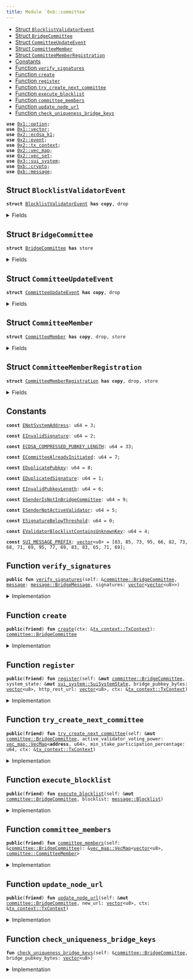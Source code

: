 ```yaml
---
title: Module `0xb::committee`
---
```




-  [Struct `BlocklistValidatorEvent`](#0xb_committee_BlocklistValidatorEvent)
-  [Struct `BridgeCommittee`](#0xb_committee_BridgeCommittee)
-  [Struct `CommitteeUpdateEvent`](#0xb_committee_CommitteeUpdateEvent)
-  [Struct `CommitteeMember`](#0xb_committee_CommitteeMember)
-  [Struct `CommitteeMemberRegistration`](#0xb_committee_CommitteeMemberRegistration)
-  [Constants](#@Constants_0)
-  [Function `verify_signatures`](#0xb_committee_verify_signatures)
-  [Function `create`](#0xb_committee_create)
-  [Function `register`](#0xb_committee_register)
-  [Function `try_create_next_committee`](#0xb_committee_try_create_next_committee)
-  [Function `execute_blocklist`](#0xb_committee_execute_blocklist)
-  [Function `committee_members`](#0xb_committee_committee_members)
-  [Function `update_node_url`](#0xb_committee_update_node_url)
-  [Function `check_uniqueness_bridge_keys`](#0xb_committee_check_uniqueness_bridge_keys)


<pre><code><b>use</b> <a href="../move-stdlib/option.md#0x1_option">0x1::option</a>;
<b>use</b> <a href="../move-stdlib/vector.md#0x1_vector">0x1::vector</a>;
<b>use</b> <a href="../sui-framework/ecdsa_k1.md#0x2_ecdsa_k1">0x2::ecdsa_k1</a>;
<b>use</b> <a href="../sui-framework/event.md#0x2_event">0x2::event</a>;
<b>use</b> <a href="../sui-framework/tx_context.md#0x2_tx_context">0x2::tx_context</a>;
<b>use</b> <a href="../sui-framework/vec_map.md#0x2_vec_map">0x2::vec_map</a>;
<b>use</b> <a href="../sui-framework/vec_set.md#0x2_vec_set">0x2::vec_set</a>;
<b>use</b> <a href="../sui-system/sui_system.md#0x3_sui_system">0x3::sui_system</a>;
<b>use</b> <a href="crypto.md#0xb_crypto">0xb::crypto</a>;
<b>use</b> <a href="message.md#0xb_message">0xb::message</a>;
</code></pre>



<a name="0xb_committee_BlocklistValidatorEvent"></a>

## Struct `BlocklistValidatorEvent`



<pre><code><b>struct</b> <a href="committee.md#0xb_committee_BlocklistValidatorEvent">BlocklistValidatorEvent</a> <b>has</b> <b>copy</b>, drop
</code></pre>



<details>
<summary>Fields</summary>


<dl>
<dt>
<code>blocklisted: bool</code>
</dt>
<dd>

</dd>
<dt>
<code>public_keys: <a href="../move-stdlib/vector.md#0x1_vector">vector</a>&lt;<a href="../move-stdlib/vector.md#0x1_vector">vector</a>&lt;u8&gt;&gt;</code>
</dt>
<dd>

</dd>
</dl>


</details>

<a name="0xb_committee_BridgeCommittee"></a>

## Struct `BridgeCommittee`



<pre><code><b>struct</b> <a href="committee.md#0xb_committee_BridgeCommittee">BridgeCommittee</a> <b>has</b> store
</code></pre>



<details>
<summary>Fields</summary>


<dl>
<dt>
<code>members: <a href="../sui-framework/vec_map.md#0x2_vec_map_VecMap">vec_map::VecMap</a>&lt;<a href="../move-stdlib/vector.md#0x1_vector">vector</a>&lt;u8&gt;, <a href="committee.md#0xb_committee_CommitteeMember">committee::CommitteeMember</a>&gt;</code>
</dt>
<dd>

</dd>
<dt>
<code>member_registrations: <a href="../sui-framework/vec_map.md#0x2_vec_map_VecMap">vec_map::VecMap</a>&lt;<b>address</b>, <a href="committee.md#0xb_committee_CommitteeMemberRegistration">committee::CommitteeMemberRegistration</a>&gt;</code>
</dt>
<dd>

</dd>
<dt>
<code>last_committee_update_epoch: u64</code>
</dt>
<dd>

</dd>
</dl>


</details>

<a name="0xb_committee_CommitteeUpdateEvent"></a>

## Struct `CommitteeUpdateEvent`



<pre><code><b>struct</b> <a href="committee.md#0xb_committee_CommitteeUpdateEvent">CommitteeUpdateEvent</a> <b>has</b> <b>copy</b>, drop
</code></pre>



<details>
<summary>Fields</summary>


<dl>
<dt>
<code>members: <a href="../sui-framework/vec_map.md#0x2_vec_map_VecMap">vec_map::VecMap</a>&lt;<a href="../move-stdlib/vector.md#0x1_vector">vector</a>&lt;u8&gt;, <a href="committee.md#0xb_committee_CommitteeMember">committee::CommitteeMember</a>&gt;</code>
</dt>
<dd>

</dd>
<dt>
<code>stake_participation_percentage: u64</code>
</dt>
<dd>

</dd>
</dl>


</details>

<a name="0xb_committee_CommitteeMember"></a>

## Struct `CommitteeMember`



<pre><code><b>struct</b> <a href="committee.md#0xb_committee_CommitteeMember">CommitteeMember</a> <b>has</b> <b>copy</b>, drop, store
</code></pre>



<details>
<summary>Fields</summary>


<dl>
<dt>
<code>sui_address: <b>address</b></code>
</dt>
<dd>
 The Sui Address of the validator
</dd>
<dt>
<code>bridge_pubkey_bytes: <a href="../move-stdlib/vector.md#0x1_vector">vector</a>&lt;u8&gt;</code>
</dt>
<dd>
 The public key bytes of the bridge key
</dd>
<dt>
<code><a href="../sui-system/voting_power.md#0x3_voting_power">voting_power</a>: u64</code>
</dt>
<dd>
 Voting power, values are voting power in the scale of 10000.
</dd>
<dt>
<code>http_rest_url: <a href="../move-stdlib/vector.md#0x1_vector">vector</a>&lt;u8&gt;</code>
</dt>
<dd>
 The HTTP REST URL the member's node listens to
 it looks like b'https://127.0.0.1:9191'
</dd>
<dt>
<code>blocklisted: bool</code>
</dt>
<dd>
 If this member is blocklisted
</dd>
</dl>


</details>

<a name="0xb_committee_CommitteeMemberRegistration"></a>

## Struct `CommitteeMemberRegistration`



<pre><code><b>struct</b> <a href="committee.md#0xb_committee_CommitteeMemberRegistration">CommitteeMemberRegistration</a> <b>has</b> <b>copy</b>, drop, store
</code></pre>



<details>
<summary>Fields</summary>


<dl>
<dt>
<code>sui_address: <b>address</b></code>
</dt>
<dd>
 The Sui Address of the validator
</dd>
<dt>
<code>bridge_pubkey_bytes: <a href="../move-stdlib/vector.md#0x1_vector">vector</a>&lt;u8&gt;</code>
</dt>
<dd>
 The public key bytes of the bridge key
</dd>
<dt>
<code>http_rest_url: <a href="../move-stdlib/vector.md#0x1_vector">vector</a>&lt;u8&gt;</code>
</dt>
<dd>
 The HTTP REST URL the member's node listens to
 it looks like b'https://127.0.0.1:9191'
</dd>
</dl>


</details>

<a name="@Constants_0"></a>

## Constants


<a name="0xb_committee_ENotSystemAddress"></a>



<pre><code><b>const</b> <a href="committee.md#0xb_committee_ENotSystemAddress">ENotSystemAddress</a>: u64 = 3;
</code></pre>



<a name="0xb_committee_EInvalidSignature"></a>



<pre><code><b>const</b> <a href="committee.md#0xb_committee_EInvalidSignature">EInvalidSignature</a>: u64 = 2;
</code></pre>



<a name="0xb_committee_ECDSA_COMPRESSED_PUBKEY_LENGTH"></a>



<pre><code><b>const</b> <a href="committee.md#0xb_committee_ECDSA_COMPRESSED_PUBKEY_LENGTH">ECDSA_COMPRESSED_PUBKEY_LENGTH</a>: u64 = 33;
</code></pre>



<a name="0xb_committee_ECommitteeAlreadyInitiated"></a>



<pre><code><b>const</b> <a href="committee.md#0xb_committee_ECommitteeAlreadyInitiated">ECommitteeAlreadyInitiated</a>: u64 = 7;
</code></pre>



<a name="0xb_committee_EDuplicatePubkey"></a>



<pre><code><b>const</b> <a href="committee.md#0xb_committee_EDuplicatePubkey">EDuplicatePubkey</a>: u64 = 8;
</code></pre>



<a name="0xb_committee_EDuplicatedSignature"></a>



<pre><code><b>const</b> <a href="committee.md#0xb_committee_EDuplicatedSignature">EDuplicatedSignature</a>: u64 = 1;
</code></pre>



<a name="0xb_committee_EInvalidPubkeyLength"></a>



<pre><code><b>const</b> <a href="committee.md#0xb_committee_EInvalidPubkeyLength">EInvalidPubkeyLength</a>: u64 = 6;
</code></pre>



<a name="0xb_committee_ESenderIsNotInBridgeCommittee"></a>



<pre><code><b>const</b> <a href="committee.md#0xb_committee_ESenderIsNotInBridgeCommittee">ESenderIsNotInBridgeCommittee</a>: u64 = 9;
</code></pre>



<a name="0xb_committee_ESenderNotActiveValidator"></a>



<pre><code><b>const</b> <a href="committee.md#0xb_committee_ESenderNotActiveValidator">ESenderNotActiveValidator</a>: u64 = 5;
</code></pre>



<a name="0xb_committee_ESignatureBelowThreshold"></a>



<pre><code><b>const</b> <a href="committee.md#0xb_committee_ESignatureBelowThreshold">ESignatureBelowThreshold</a>: u64 = 0;
</code></pre>



<a name="0xb_committee_EValidatorBlocklistContainsUnknownKey"></a>



<pre><code><b>const</b> <a href="committee.md#0xb_committee_EValidatorBlocklistContainsUnknownKey">EValidatorBlocklistContainsUnknownKey</a>: u64 = 4;
</code></pre>



<a name="0xb_committee_SUI_MESSAGE_PREFIX"></a>



<pre><code><b>const</b> <a href="committee.md#0xb_committee_SUI_MESSAGE_PREFIX">SUI_MESSAGE_PREFIX</a>: <a href="../move-stdlib/vector.md#0x1_vector">vector</a>&lt;u8&gt; = [83, 85, 73, 95, 66, 82, 73, 68, 71, 69, 95, 77, 69, 83, 83, 65, 71, 69];
</code></pre>



<a name="0xb_committee_verify_signatures"></a>

## Function `verify_signatures`



<pre><code><b>public</b> <b>fun</b> <a href="committee.md#0xb_committee_verify_signatures">verify_signatures</a>(self: &<a href="committee.md#0xb_committee_BridgeCommittee">committee::BridgeCommittee</a>, <a href="message.md#0xb_message">message</a>: <a href="message.md#0xb_message_BridgeMessage">message::BridgeMessage</a>, signatures: <a href="../move-stdlib/vector.md#0x1_vector">vector</a>&lt;<a href="../move-stdlib/vector.md#0x1_vector">vector</a>&lt;u8&gt;&gt;)
</code></pre>



<details>
<summary>Implementation</summary>


<pre><code><b>public</b> <b>fun</b> <a href="committee.md#0xb_committee_verify_signatures">verify_signatures</a>(
    self: &<a href="committee.md#0xb_committee_BridgeCommittee">BridgeCommittee</a>,
    <a href="message.md#0xb_message">message</a>: BridgeMessage,
    signatures: <a href="../move-stdlib/vector.md#0x1_vector">vector</a>&lt;<a href="../move-stdlib/vector.md#0x1_vector">vector</a>&lt;u8&gt;&gt;,
) {
    <b>let</b> (<b>mut</b> i, signature_counts) = (0, <a href="../move-stdlib/vector.md#0x1_vector_length">vector::length</a>(&signatures));
    <b>let</b> <b>mut</b> seen_pub_key = <a href="../sui-framework/vec_set.md#0x2_vec_set_empty">vec_set::empty</a>&lt;<a href="../move-stdlib/vector.md#0x1_vector">vector</a>&lt;u8&gt;&gt;();
    <b>let</b> required_voting_power = <a href="message.md#0xb_message">message</a>.required_voting_power();
    // add prefix <b>to</b> the <a href="message.md#0xb_message">message</a> bytes
    <b>let</b> <b>mut</b> message_bytes = <a href="committee.md#0xb_committee_SUI_MESSAGE_PREFIX">SUI_MESSAGE_PREFIX</a>;
    message_bytes.append(<a href="message.md#0xb_message">message</a>.serialize_message());

    <b>let</b> <b>mut</b> threshold = 0;
    <b>while</b> (i &lt; signature_counts) {
        <b>let</b> pubkey = <a href="../sui-framework/ecdsa_k1.md#0x2_ecdsa_k1_secp256k1_ecrecover">ecdsa_k1::secp256k1_ecrecover</a>(&signatures[i], &message_bytes, 0);

        // check duplicate
        // and make sure pub key is part of the <a href="committee.md#0xb_committee">committee</a>
        <b>assert</b>!(!seen_pub_key.contains(&pubkey), <a href="committee.md#0xb_committee_EDuplicatedSignature">EDuplicatedSignature</a>);
        <b>assert</b>!(self.members.contains(&pubkey), <a href="committee.md#0xb_committee_EInvalidSignature">EInvalidSignature</a>);

        // get <a href="committee.md#0xb_committee">committee</a> signature weight and check pubkey is part of the <a href="committee.md#0xb_committee">committee</a>
        <b>let</b> member = &self.members[&pubkey];
        <b>if</b> (!member.blocklisted) {
            threshold = threshold + member.<a href="../sui-system/voting_power.md#0x3_voting_power">voting_power</a>;
        };
        seen_pub_key.insert(pubkey);
        i = i + 1;
    };

    <b>assert</b>!(threshold &gt;= required_voting_power, <a href="committee.md#0xb_committee_ESignatureBelowThreshold">ESignatureBelowThreshold</a>);
}
</code></pre>



</details>

<a name="0xb_committee_create"></a>

## Function `create`



<pre><code><b>public</b>(<b>friend</b>) <b>fun</b> <a href="committee.md#0xb_committee_create">create</a>(ctx: &<a href="../sui-framework/tx_context.md#0x2_tx_context_TxContext">tx_context::TxContext</a>): <a href="committee.md#0xb_committee_BridgeCommittee">committee::BridgeCommittee</a>
</code></pre>



<details>
<summary>Implementation</summary>


<pre><code><b>public</b>(<a href="../sui-framework/package.md#0x2_package">package</a>) <b>fun</b> <a href="committee.md#0xb_committee_create">create</a>(ctx: &TxContext): <a href="committee.md#0xb_committee_BridgeCommittee">BridgeCommittee</a> {
    <b>assert</b>!(<a href="../sui-framework/tx_context.md#0x2_tx_context_sender">tx_context::sender</a>(ctx) == @0x0, <a href="committee.md#0xb_committee_ENotSystemAddress">ENotSystemAddress</a>);
    <a href="committee.md#0xb_committee_BridgeCommittee">BridgeCommittee</a> {
        members: <a href="../sui-framework/vec_map.md#0x2_vec_map_empty">vec_map::empty</a>(),
        member_registrations: <a href="../sui-framework/vec_map.md#0x2_vec_map_empty">vec_map::empty</a>(),
        last_committee_update_epoch: 0,
    }
}
</code></pre>



</details>

<a name="0xb_committee_register"></a>

## Function `register`



<pre><code><b>public</b>(<b>friend</b>) <b>fun</b> <a href="committee.md#0xb_committee_register">register</a>(self: &<b>mut</b> <a href="committee.md#0xb_committee_BridgeCommittee">committee::BridgeCommittee</a>, system_state: &<b>mut</b> <a href="../sui-system/sui_system.md#0x3_sui_system_SuiSystemState">sui_system::SuiSystemState</a>, bridge_pubkey_bytes: <a href="../move-stdlib/vector.md#0x1_vector">vector</a>&lt;u8&gt;, http_rest_url: <a href="../move-stdlib/vector.md#0x1_vector">vector</a>&lt;u8&gt;, ctx: &<a href="../sui-framework/tx_context.md#0x2_tx_context_TxContext">tx_context::TxContext</a>)
</code></pre>



<details>
<summary>Implementation</summary>


<pre><code><b>public</b>(<a href="../sui-framework/package.md#0x2_package">package</a>) <b>fun</b> <a href="committee.md#0xb_committee_register">register</a>(
    self: &<b>mut</b> <a href="committee.md#0xb_committee_BridgeCommittee">BridgeCommittee</a>,
    system_state: &<b>mut</b> SuiSystemState,
    bridge_pubkey_bytes: <a href="../move-stdlib/vector.md#0x1_vector">vector</a>&lt;u8&gt;,
    http_rest_url: <a href="../move-stdlib/vector.md#0x1_vector">vector</a>&lt;u8&gt;,
    ctx: &TxContext
) {
    // We disallow registration after <a href="committee.md#0xb_committee">committee</a> initiated in v1
    <b>assert</b>!(self.members.is_empty(), <a href="committee.md#0xb_committee_ECommitteeAlreadyInitiated">ECommitteeAlreadyInitiated</a>);
    // Ensure pubkey is valid
    <b>assert</b>!(bridge_pubkey_bytes.length() == <a href="committee.md#0xb_committee_ECDSA_COMPRESSED_PUBKEY_LENGTH">ECDSA_COMPRESSED_PUBKEY_LENGTH</a>, <a href="committee.md#0xb_committee_EInvalidPubkeyLength">EInvalidPubkeyLength</a>);
    // sender must be the same sender that created the <a href="../sui-system/validator.md#0x3_validator">validator</a> <a href="../sui-framework/object.md#0x2_object">object</a>, this is <b>to</b> prevent DDoS from non-<a href="../sui-system/validator.md#0x3_validator">validator</a> actor.
    <b>let</b> sender = ctx.sender();
    <b>let</b> validators = system_state.active_validator_addresses();

    <b>assert</b>!(validators.contains(&sender), <a href="committee.md#0xb_committee_ESenderNotActiveValidator">ESenderNotActiveValidator</a>);
    // Sender is active <a href="../sui-system/validator.md#0x3_validator">validator</a>, record the registration

    // In case <a href="../sui-system/validator.md#0x3_validator">validator</a> need <b>to</b> <b>update</b> the info
    <b>let</b> registration = <b>if</b> (self.member_registrations.contains(&sender)) {
        <b>let</b> registration = &<b>mut</b> self.member_registrations[&sender];
        registration.http_rest_url = http_rest_url;
        registration.bridge_pubkey_bytes = bridge_pubkey_bytes;
        *registration
    } <b>else</b> {
        <b>let</b> registration = <a href="committee.md#0xb_committee_CommitteeMemberRegistration">CommitteeMemberRegistration</a> {
            sui_address: sender,
            bridge_pubkey_bytes,
            http_rest_url,
        };
        self.member_registrations.insert(sender, registration);
        registration
    };

    // check uniqueness of the <a href="bridge.md#0xb_bridge">bridge</a> pubkey.
    // `try_create_next_committee` will <b>abort</b> <b>if</b> bridge_pubkey_bytes are not unique and
    // that will fail the end of epoch transaction (possibly "forever", well, we
    // need <b>to</b> deploy proper <a href="../sui-system/validator.md#0x3_validator">validator</a> changes <b>to</b> stop end of epoch from failing).
    <a href="committee.md#0xb_committee_check_uniqueness_bridge_keys">check_uniqueness_bridge_keys</a>(self, bridge_pubkey_bytes);

    emit(registration)
}
</code></pre>



</details>

<a name="0xb_committee_try_create_next_committee"></a>

## Function `try_create_next_committee`



<pre><code><b>public</b>(<b>friend</b>) <b>fun</b> <a href="committee.md#0xb_committee_try_create_next_committee">try_create_next_committee</a>(self: &<b>mut</b> <a href="committee.md#0xb_committee_BridgeCommittee">committee::BridgeCommittee</a>, active_validator_voting_power: <a href="../sui-framework/vec_map.md#0x2_vec_map_VecMap">vec_map::VecMap</a>&lt;<b>address</b>, u64&gt;, min_stake_participation_percentage: u64, ctx: &<a href="../sui-framework/tx_context.md#0x2_tx_context_TxContext">tx_context::TxContext</a>)
</code></pre>



<details>
<summary>Implementation</summary>


<pre><code><b>public</b>(<a href="../sui-framework/package.md#0x2_package">package</a>) <b>fun</b> <a href="committee.md#0xb_committee_try_create_next_committee">try_create_next_committee</a>(
    self: &<b>mut</b> <a href="committee.md#0xb_committee_BridgeCommittee">BridgeCommittee</a>,
    active_validator_voting_power: VecMap&lt;<b>address</b>, u64&gt;,
    min_stake_participation_percentage: u64,
    ctx: &TxContext
) {
    <b>let</b> <b>mut</b> i = 0;
    <b>let</b> <b>mut</b> new_members = <a href="../sui-framework/vec_map.md#0x2_vec_map_empty">vec_map::empty</a>();
    <b>let</b> <b>mut</b> stake_participation_percentage = 0;

    <b>while</b> (i &lt; self.member_registrations.size()) {
        // retrieve registration
        <b>let</b> (_, registration) = self.member_registrations.get_entry_by_idx(i);
        // Find <a href="../sui-system/validator.md#0x3_validator">validator</a> stake amount from system state

        // Process registration <b>if</b> it's active <a href="../sui-system/validator.md#0x3_validator">validator</a>
        <b>let</b> <a href="../sui-system/voting_power.md#0x3_voting_power">voting_power</a> = active_validator_voting_power.try_get(&registration.sui_address);
        <b>if</b> (<a href="../sui-system/voting_power.md#0x3_voting_power">voting_power</a>.is_some()) {
            <b>let</b> <a href="../sui-system/voting_power.md#0x3_voting_power">voting_power</a> = <a href="../sui-system/voting_power.md#0x3_voting_power">voting_power</a>.destroy_some();
            stake_participation_percentage = stake_participation_percentage + <a href="../sui-system/voting_power.md#0x3_voting_power">voting_power</a>;

            <b>let</b> member = <a href="committee.md#0xb_committee_CommitteeMember">CommitteeMember</a> {
                sui_address: registration.sui_address,
                bridge_pubkey_bytes: registration.bridge_pubkey_bytes,
                <a href="../sui-system/voting_power.md#0x3_voting_power">voting_power</a>: (<a href="../sui-system/voting_power.md#0x3_voting_power">voting_power</a> <b>as</b> u64),
                http_rest_url: registration.http_rest_url,
                blocklisted: <b>false</b>,
            };

            new_members.insert(registration.bridge_pubkey_bytes, member)
        };

        i = i + 1;
    };

    // Make sure the new <a href="committee.md#0xb_committee">committee</a> represent enough stakes, percentage are accurate <b>to</b> 2DP
    <b>if</b> (stake_participation_percentage &gt;= min_stake_participation_percentage) {
        // Clear registrations
        self.member_registrations = <a href="../sui-framework/vec_map.md#0x2_vec_map_empty">vec_map::empty</a>();
        // Store new <a href="committee.md#0xb_committee">committee</a> info
        self.members = new_members;
        self.last_committee_update_epoch = ctx.epoch();

        emit(<a href="committee.md#0xb_committee_CommitteeUpdateEvent">CommitteeUpdateEvent</a> {
            members: new_members,
            stake_participation_percentage
        })
    }
}
</code></pre>



</details>

<a name="0xb_committee_execute_blocklist"></a>

## Function `execute_blocklist`



<pre><code><b>public</b>(<b>friend</b>) <b>fun</b> <a href="committee.md#0xb_committee_execute_blocklist">execute_blocklist</a>(self: &<b>mut</b> <a href="committee.md#0xb_committee_BridgeCommittee">committee::BridgeCommittee</a>, blocklist: <a href="message.md#0xb_message_Blocklist">message::Blocklist</a>)
</code></pre>



<details>
<summary>Implementation</summary>


<pre><code><b>public</b>(<a href="../sui-framework/package.md#0x2_package">package</a>) <b>fun</b> <a href="committee.md#0xb_committee_execute_blocklist">execute_blocklist</a>(self: &<b>mut</b> <a href="committee.md#0xb_committee_BridgeCommittee">BridgeCommittee</a>, blocklist: Blocklist) {
    <b>let</b> blocklisted = blocklist.blocklist_type() != 1;
    <b>let</b> eth_addresses = blocklist.blocklist_validator_addresses();
    <b>let</b> list_len = eth_addresses.length();
    <b>let</b> <b>mut</b> list_idx = 0;
    <b>let</b> <b>mut</b> member_idx = 0;
    <b>let</b> <b>mut</b> pub_keys = <a href="../move-stdlib/vector.md#0x1_vector">vector</a>[];

    <b>while</b> (list_idx &lt; list_len) {
        <b>let</b> target_address = &eth_addresses[list_idx];
        <b>let</b> <b>mut</b> found = <b>false</b>;

        <b>while</b> (member_idx &lt; self.members.size()) {
            <b>let</b> (pub_key, member) = self.members.get_entry_by_idx_mut(member_idx);
            <b>let</b> eth_address = <a href="crypto.md#0xb_crypto_ecdsa_pub_key_to_eth_address">crypto::ecdsa_pub_key_to_eth_address</a>(pub_key);

            <b>if</b> (*target_address == eth_address) {
                member.blocklisted = blocklisted;
                pub_keys.push_back(*pub_key);
                found = <b>true</b>;
                member_idx = 0;
                <b>break</b>
            };

            member_idx = member_idx + 1;
        };

        <b>assert</b>!(found, <a href="committee.md#0xb_committee_EValidatorBlocklistContainsUnknownKey">EValidatorBlocklistContainsUnknownKey</a>);
        list_idx = list_idx + 1;
    };

    emit(<a href="committee.md#0xb_committee_BlocklistValidatorEvent">BlocklistValidatorEvent</a> {
        blocklisted,
        public_keys: pub_keys,
    })
}
</code></pre>



</details>

<a name="0xb_committee_committee_members"></a>

## Function `committee_members`



<pre><code><b>public</b>(<b>friend</b>) <b>fun</b> <a href="committee.md#0xb_committee_committee_members">committee_members</a>(self: &<a href="committee.md#0xb_committee_BridgeCommittee">committee::BridgeCommittee</a>): &<a href="../sui-framework/vec_map.md#0x2_vec_map_VecMap">vec_map::VecMap</a>&lt;<a href="../move-stdlib/vector.md#0x1_vector">vector</a>&lt;u8&gt;, <a href="committee.md#0xb_committee_CommitteeMember">committee::CommitteeMember</a>&gt;
</code></pre>



<details>
<summary>Implementation</summary>


<pre><code><b>public</b>(<a href="../sui-framework/package.md#0x2_package">package</a>) <b>fun</b> <a href="committee.md#0xb_committee_committee_members">committee_members</a>(
    self: &<a href="committee.md#0xb_committee_BridgeCommittee">BridgeCommittee</a>,
): &VecMap&lt;<a href="../move-stdlib/vector.md#0x1_vector">vector</a>&lt;u8&gt;, <a href="committee.md#0xb_committee_CommitteeMember">CommitteeMember</a>&gt; {
    &self.members
}
</code></pre>



</details>

<a name="0xb_committee_update_node_url"></a>

## Function `update_node_url`



<pre><code><b>public</b>(<b>friend</b>) <b>fun</b> <a href="committee.md#0xb_committee_update_node_url">update_node_url</a>(self: &<b>mut</b> <a href="committee.md#0xb_committee_BridgeCommittee">committee::BridgeCommittee</a>, new_url: <a href="../move-stdlib/vector.md#0x1_vector">vector</a>&lt;u8&gt;, ctx: &<a href="../sui-framework/tx_context.md#0x2_tx_context_TxContext">tx_context::TxContext</a>)
</code></pre>



<details>
<summary>Implementation</summary>


<pre><code><b>public</b>(<a href="../sui-framework/package.md#0x2_package">package</a>) <b>fun</b> <a href="committee.md#0xb_committee_update_node_url">update_node_url</a>(self: &<b>mut</b> <a href="committee.md#0xb_committee_BridgeCommittee">BridgeCommittee</a>, new_url: <a href="../move-stdlib/vector.md#0x1_vector">vector</a>&lt;u8&gt;, ctx: &TxContext) {
    <b>let</b> <b>mut</b> idx = 0;
    <b>while</b> (idx &lt; self.members.size()) {
        <b>let</b> (_, member) = self.members.get_entry_by_idx_mut(idx);
        <b>if</b> (member.sui_address == ctx.sender()) {
            member.http_rest_url = new_url;
            <b>return</b>
        };
        idx = idx + 1;
    };
    <b>abort</b> <a href="committee.md#0xb_committee_ESenderIsNotInBridgeCommittee">ESenderIsNotInBridgeCommittee</a>
}
</code></pre>



</details>

<a name="0xb_committee_check_uniqueness_bridge_keys"></a>

## Function `check_uniqueness_bridge_keys`



<pre><code><b>fun</b> <a href="committee.md#0xb_committee_check_uniqueness_bridge_keys">check_uniqueness_bridge_keys</a>(self: &<a href="committee.md#0xb_committee_BridgeCommittee">committee::BridgeCommittee</a>, bridge_pubkey_bytes: <a href="../move-stdlib/vector.md#0x1_vector">vector</a>&lt;u8&gt;)
</code></pre>



<details>
<summary>Implementation</summary>


<pre><code><b>fun</b> <a href="committee.md#0xb_committee_check_uniqueness_bridge_keys">check_uniqueness_bridge_keys</a>(self: &<a href="committee.md#0xb_committee_BridgeCommittee">BridgeCommittee</a>, bridge_pubkey_bytes: <a href="../move-stdlib/vector.md#0x1_vector">vector</a>&lt;u8&gt;) {
    <b>let</b> <b>mut</b> count = self.member_registrations.size();
    // bridge_pubkey_bytes must be found once and once only
    <b>let</b> <b>mut</b> bridge_key_found = <b>false</b>;
    <b>while</b> (count &gt; 0) {
        count = count - 1;
        <b>let</b> (_, registration) = self.member_registrations.get_entry_by_idx(count);
        <b>if</b> (registration.bridge_pubkey_bytes == bridge_pubkey_bytes) {
            <b>assert</b>!(!bridge_key_found, <a href="committee.md#0xb_committee_EDuplicatePubkey">EDuplicatePubkey</a>);
            bridge_key_found = <b>true</b>; // bridge_pubkey_bytes found, we must not have another one
        }
    };
}
</code></pre>



</details>
